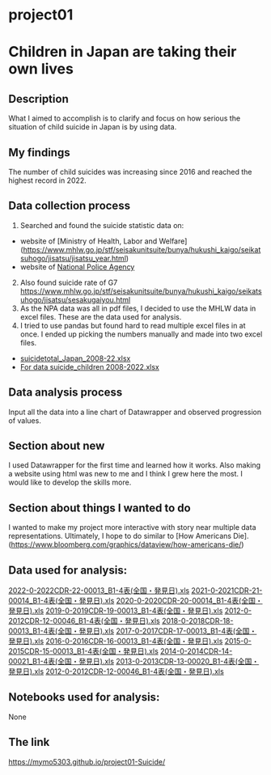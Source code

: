 # project01 
# Children in Japan are taking their own lives
## Description
What I aimed to accomplish is to clarify and focus on how serious the situation of child suicide in Japan is by using data.
## My findings
The number of child suicides was increasing since 2016 and reached the highest record in 2022.
## Data collection process
1. Searched and found the suicide statistic data on:
* website of [Ministry of Health, Labor and Welfare]
(https://www.mhlw.go.jp/stf/seisakunitsuite/bunya/hukushi_kaigo/seikatsuhogo/jisatsu/jisatsu_year.html)
* website of [National Police Agency](https://www.npa.go.jp/publications/statistics/safetylife/jisatsu.html)
2. Also found suicide rate of G7 <https://www.mhlw.go.jp/stf/seisakunitsuite/bunya/hukushi_kaigo/seikatsuhogo/jisatsu/sesakugaiyou.html>
3. As the NPA data was all in pdf files, I decided to use the MHLW data in excel files. These are the data used for analysis.
4. I tried to use pandas but found hard to read multiple excel files in at once. I ended up picking the numbers manually and made into two excel files.
* [suicidetotal_Japan_2008-22.xlsx](https://github.com/MYMO5303/project01/files/11858384/suicidetotal_Japan_2008-22.xlsx)
* [For data suicide_children 2008-2022.xlsx](https://github.com/MYMO5303/project01/files/11858388/For.data.suicide_children.2008-2022.xlsx)
## Data analysis process
Input all the data into a line chart of Datawrapper and observed progression of values.
## Section about new
I used Datawrapper for the first time and learned how it works. Also making a website using html was new to me and I think I grew here the most. I would like to develop the skills more.
## Section about things I wanted to do 
I wanted to make my project more interactive with story near multiple data representations. Ultimately, I hope to do similar to [How Americans Die].(https://www.bloomberg.com/graphics/dataview/how-americans-die/)
## Data used for analysis:
[2022-0-2022CDR-22-00013_B1-4表(全国・発見日).xls](https://github.com/MYMO5303/project01/files/11858402/2022-0-2022CDR-22-00013_B1-4.xls)
[2021-0-2021CDR-21-00014_B1-4表(全国・発見日).xls](https://github.com/MYMO5303/project01/files/11858403/2021-0-2021CDR-21-00014_B1-4.xls)
[2020-0-2020CDR-20-00014_B1-4表(全国・発見日).xls](https://github.com/MYMO5303/project01/files/11858404/2020-0-2020CDR-20-00014_B1-4.xls)
[2019-0-2019CDR-19-00013_B1-4表(全国・発見日).xls](https://github.com/MYMO5303/project01/files/11858405/2019-0-2019CDR-19-00013_B1-4.xls)
[2012-0-2012CDR-12-00046_B1-4表(全国・発見日).xls](https://github.com/MYMO5303/project01/files/11858408/2012-0-2012CDR-12-00046_B1-4.xls)
[2018-0-2018CDR-18-00013_B1-4表(全国・発見日).xls](https://github.com/MYMO5303/project01/files/11858407/2018-0-2018CDR-18-00013_B1-4.xls)
[2017-0-2017CDR-17-00013_B1-4表(全国・発見日).xls](https://github.com/MYMO5303/project01/files/11858409/2017-0-2017CDR-17-00013_B1-4.xls)
[2016-0-2016CDR-16-00013_B1-4表(全国・発見日).xls](https://github.com/MYMO5303/project01/files/11858411/2016-0-2016CDR-16-00013_B1-4.xls)
[2015-0-2015CDR-15-00013_B1-4表(全国・発見日).xls](https://github.com/MYMO5303/project01/files/11858412/2015-0-2015CDR-15-00013_B1-4.xls)
[2014-0-2014CDR-14-00021_B1-4表(全国・発見日).xls](https://github.com/MYMO5303/project01/files/11858413/2014-0-2014CDR-14-00021_B1-4.xls)
[2013-0-2013CDR-13-00020_B1-4表(全国・発見日).xls](https://github.com/MYMO5303/project01/files/11858414/2013-0-2013CDR-13-00020_B1-4.xls)
[2012-0-2012CDR-12-00046_B1-4表(全国・発見日).xls](https://github.com/MYMO5303/project01/files/11858415/2012-0-2012CDR-12-00046_B1-4.xls)
## Notebooks used for analysis:
None
## The link
<https://mymo5303.github.io/project01-Suicide/>
